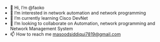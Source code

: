 - 👋 Hi, I’m @faoko
- 👀 I’m interested in network automation and network programming
- 🌱 I’m currently learning Cisco DevNet
- 💞️ I’m looking to collaborate on Automation, network programming and Network Management System
- 📫 How to reach me masoodsiddiqui7819@gmail.com

<!---
faoko/faoko is a ✨ special ✨ repository because its `README.md` (this file) appears on your GitHub profile.
You can click the Preview link to take a look at your changes.
--->
